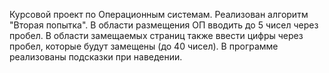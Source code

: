 Курсовой проект по Операционным системам. Реализован алгоритм "Вторая попытка".
В области размещения ОП вводить до 5 чисел через пробел. В области замещаемых страниц также ввести цифры через пробел, которые будут замещены (до 40 чисел).
В программе реализованы подсказки при наведении.